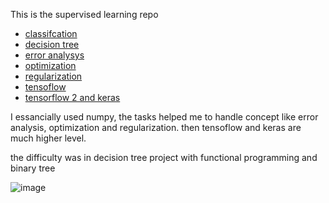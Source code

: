 This is the supervised learning repo



  - [classifcation](https://intranet.hbtn.io/projects/2282)
  - [decision tree](https://intranet.hbtn.io/projects/3097)
  - [error analysys](https://intranet.hbtn.io/projects/2295)
  - [optimization](https://intranet.hbtn.io/projects/2293)
  - [regularization](https://intranet.hbtn.io/projects/2297)
  - [tensoflow](https://intranet.hbtn.io/projects/2287)
  - [tensorflow 2 and keras](https://intranet.hbtn.io/projects/2300)

I essancially used numpy, the tasks helped me to handle concept like
error analysis, optimization and regularization.
then tensoflow and keras are much higher level. 

the difficulty was in decision tree project with functional programming and binary tree




![image](https://github.com/CedricChauvet/holbertonschool-machine_learning/assets/16280142/0907deae-ed66-47ae-a914-edc15154a520)
